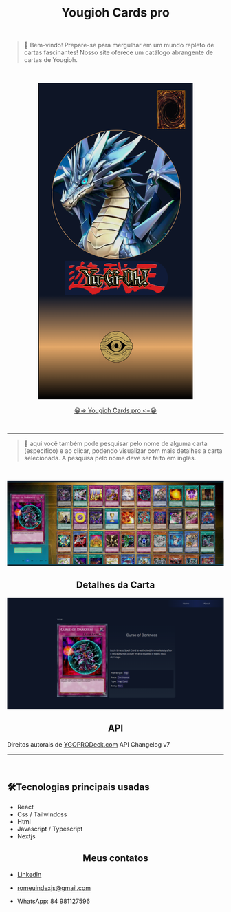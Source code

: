 <h1 align='center'> Yougioh Cards pro </h1>

<br />

>📃 
Bem-vindo! Prepare-se para mergulhar em um mundo repleto de cartas fascinantes! Nosso site oferece um catálogo abrangente de cartas de Yougioh.

<br />

<div align='center'>

![preview](./public/previews/previewMobileYougioh.png)

</div>

<div align='center'>

<a href='https://yougioh-card-pro.vercel.app' target='blank'>😀=> Yougioh Cards pro <=😀</a>

</div>

<br />
<hr />

>📃 aqui você também pode pesquisar pelo nome de alguma carta (específico) e ao clicar, podendo visualizar com mais detalhes a carta selecionada. A pesquisa pelo nome deve ser feito em inglês.

<br />

![preview](./public/previews/previewYougiohCards.png)

<h2 align='center'> Detalhes da Carta </h2>

![preview](./public/previews/previewYougiohCardDetails.png)

<h2 align='center'> API </h2>

<p> Direitos autorais de <a href='https://ygoprodeck.com/api-guide/' target='blank'>YGOPRODeck.com</a>
API Changelog v7 </p>

<hr />
<br />

<h2> 🛠Tecnologias principais usadas </h2>

* React
* Css / Tailwindcss
* Html
* Javascript / Typescript
* Nextjs

<h2 align='center'> Meus contatos </h2>

* [LinkedIn](https://www.linkedin.com/in/romeu-soares-87749a231/)

* romeuindexjs@gmail.com

* WhatsApp: 84 981127596